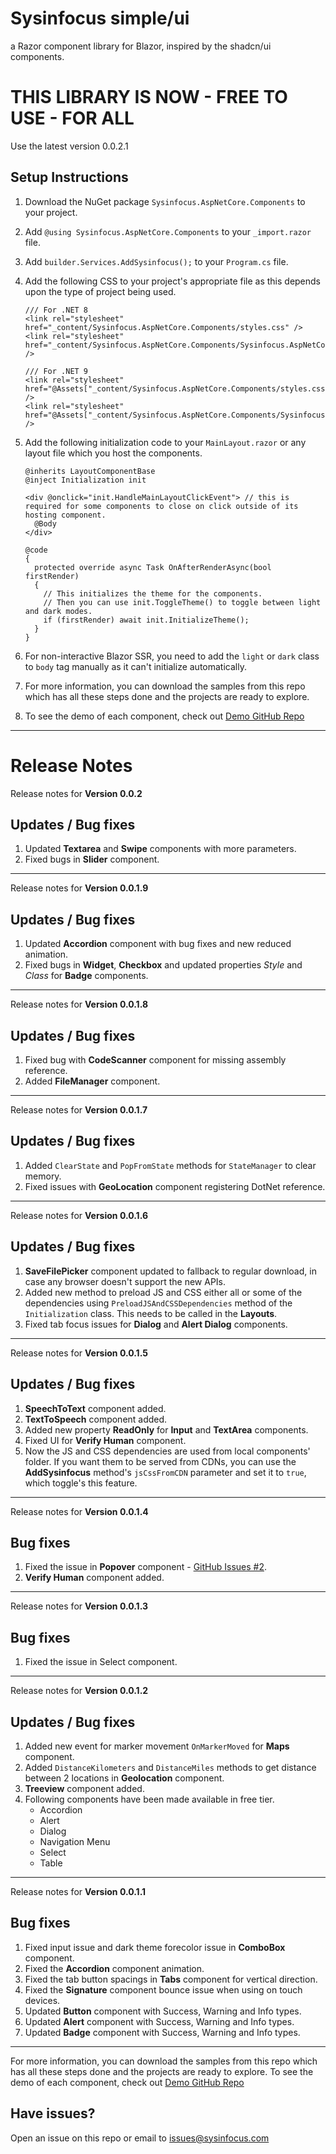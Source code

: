# Sysinfocus simple/ui
a Razor component library for Blazor, inspired by the shadcn/ui components.

# THIS LIBRARY IS NOW - **FREE TO USE** - FOR ALL
Use the latest version 0.0.2.1

## Setup Instructions

1.  Download the NuGet package `Sysinfocus.AspNetCore.Components` to your project.

2.  Add `@using Sysinfocus.AspNetCore.Components` to your `_import.razor` file.

3.  Add `builder.Services.AddSysinfocus();` to your `Program.cs` file.

4.  Add the following CSS to your project's appropriate file as this depends upon the type of project being used.
    ```
    /// For .NET 8
    <link rel="stylesheet" href="_content/Sysinfocus.AspNetCore.Components/styles.css" />
    <link rel="stylesheet" href="_content/Sysinfocus.AspNetCore.Components/Sysinfocus.AspNetCore.Components.bundle.scp.css" />
    
    /// For .NET 9
    <link rel="stylesheet" href="@Assets["_content/Sysinfocus.AspNetCore.Components/styles.css"]" />
    <link rel="stylesheet" href="@Assets["_content/Sysinfocus.AspNetCore.Components/Sysinfocus.AspNetCore.Components.bundle.scp.css"]" />
    ```

5.  Add the following initialization code to your `MainLayout.razor` or any layout file which you host the components.
    ```
    @inherits LayoutComponentBase
    @inject Initialization init

    <div @onclick="init.HandleMainLayoutClickEvent"> // this is required for some components to close on click outside of its hosting component.
      @Body
    </div>

    @code
    {
      protected override async Task OnAfterRenderAsync(bool firstRender)
      {
        // This initializes the theme for the components.
        // Then you can use init.ToggleTheme() to toggle between light and dark modes.    
        if (firstRender) await init.InitializeTheme(); 
      }
    }
    ```

6.  For non-interactive Blazor SSR, you need to add the `light` or `dark` class to `body` tag manually as it can't initialize automatically.
7.  For more information, you can download the samples from this repo which has all these steps done and the projects are ready to explore.
8.  To see the demo of each component, check out [Demo GitHub Repo](https://sysinfocus.github.io/shadcn-inspired/)

---

# Release Notes

Release notes for **Version 0.0.2**

## Updates / Bug fixes
1. Updated **Textarea** and **Swipe** components with more parameters.
1. Fixed bugs in **Slider** component.

---

Release notes for **Version 0.0.1.9**

## Updates / Bug fixes
1. Updated **Accordion** component with bug fixes and new reduced animation.
1. Fixed bugs in **Widget**, **Checkbox** and updated properties *Style* and *Class* for **Badge** components.

---

Release notes for **Version 0.0.1.8**

## Updates / Bug fixes
1. Fixed bug with **CodeScanner** component for missing assembly reference.
1. Added **FileManager** component.

---

Release notes for **Version 0.0.1.7**

## Updates / Bug fixes
1. Added `ClearState` and `PopFromState` methods for `StateManager` to clear memory.
1. Fixed issues with **GeoLocation** component registering DotNet reference.

---

Release notes for **Version 0.0.1.6**

## Updates / Bug fixes
1. **SaveFilePicker** component updated to fallback to regular download, in case any browser doesn't support the new APIs.
1. Added new method to preload JS and CSS either all or some of the dependencies using `PreloadJSAndCSSDependencies` method of the ``Initialization`` class. This needs to be called in the **Layouts**.
1. Fixed tab focus issues for **Dialog** and **Alert Dialog** components.

---

Release notes for **Version 0.0.1.5**

## Updates / Bug fixes
1. **SpeechToText** component added.
1. **TextToSpeech** component added.
1. Added new property **ReadOnly** for **Input** and **TextArea** components.
1. Fixed UI for **Verify Human** component.
1. Now the JS and CSS dependencies are used from local components' folder. If you want them to be served from CDNs, you can use the **AddSysinfocus** method's `jsCssFromCDN` parameter and set it to `true`, which toggle's this feature. 

---

Release notes for **Version 0.0.1.4**

## Bug fixes
1. Fixed the issue in **Popover** component - [GitHub Issues #2](https://github.com/Sysinfocus/simple-ui/issues/2).
1. **Verify Human** component added.

---

Release notes for **Version 0.0.1.3**

## Bug fixes
1. Fixed the issue in Select component.

---

Release notes for **Version 0.0.1.2**

## Updates / Bug fixes

1. Added new event for marker movement `OnMarkerMoved` for **Maps** component.
1. Added `DistanceKilometers` and `DistanceMiles` methods to get distance between 2 locations in **Geolocation** component.
1. **Treeview** component added.
1. Following components have been made available in free tier.
	- Accordion
	- Alert
	- Dialog
	- Navigation Menu
	- Select
	- Table

---

Release notes for **Version 0.0.1.1**

## Bug fixes

1. Fixed input issue and dark theme forecolor issue in **ComboBox** component.
1. Fixed the **Accordion** component animation.
1. Fixed the tab button spacings in **Tabs** component for vertical direction.
1. Fixed the **Signature** component bounce issue when using on touch devices.
1. Updated **Button** component with Success, Warning and Info types.
1. Updated **Alert** component with Success, Warning and Info types.
1. Updated **Badge** component with Success, Warning and Info types. 	

---

For more information, you can download the samples from this repo which has all these steps done and the projects are ready to explore.
To see the demo of each component, check out [Demo GitHub Repo](https://sysinfocus.github.io/shadcn-inspired/)

## Have issues?
Open an issue on this repo or email to issues@sysinfocus.com
